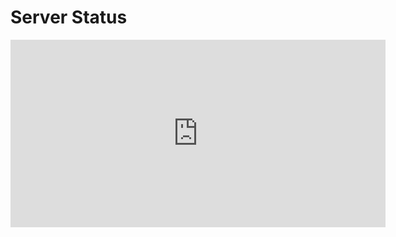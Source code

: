 # Server Status

<iframe src="https://us5.datadoghq.com/graph/embed?token=89b64f9775743417b29397e3dce28e947968390200e1a9707f01a9b45b31ce75&height=300&width=600&legend=false" width="600" height="300" frameborder="0"></iframe>
